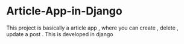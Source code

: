 # Article-App-in-Django
This project is basically a article app , where you can create , delete , update a post . This is developed in django

